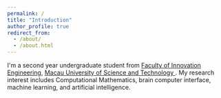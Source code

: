 ```yaml
---
permalink: /
title: "Introduction"
author_profile: true
redirect_from: 
  - /about/
  - /about.html
---
```


I'm a second year undergraduate student from [Faculty of Innovation Engineering](https://www.must.edu.mo/cn/fie), [Macau University of Science and Technology ](https://www.must.edu.mo/cn). My research interest includes Computational Mathematics, brain computer interface, machine learning, and artificial intelligence.
